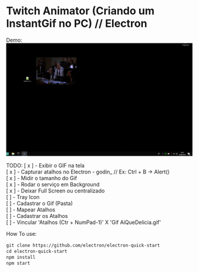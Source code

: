 # Twitch Animator (Criando um InstantGif no PC) // Electron

Demo: 
![Exemplo do Twitch Animator](docs/example.png)   


TODO:
[ x ] - Exibir o GIF na tela  
[ x ] - Capturar atalhos no Electron - godin_  // Ex: Ctrl + B ->   Alert()  
[ x ] - Midir o tamanho do Gif  
[ x ] - Rodar o serviço em Background  
[ x ] - Deixar Full Screen ou centralizado  
[   ] - Tray Icon  
[   ] - Cadastrar o Gif (Pasta)  
[   ] - Mapear Atalhos  
[   ] - Cadastrar os Atalhos  
[   ] - Vincular 'Atalhos (Ctr + NumPad-1)' X 'Gif AiQueDelicia.gif'  


How To use:  
```shell
git clone https://github.com/electron/electron-quick-start
cd electron-quick-start
npm install
npm start
``` 



